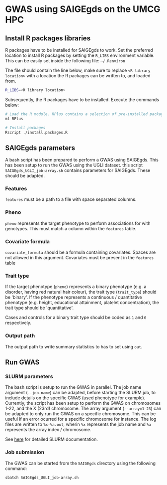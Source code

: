 # GWAS using SAIGEgds on the UMCG HPC

## Install R packages libraries

R packages have to be installed for SAIGEgds to work. Set the preferred location to install R packages by setting the `R_LIBS` environment variable.
This can be easily set inside the following file: `~/.Renviron`

The file should contain the line below, make sure to replace `<R library location>` with a location the R packages can be written to, and loaded from.
```bash
R_LIBS=<R library location>
```

Subsequently, the R packages have to be installed. Execute the commands below:
```bash
# Load the R module. RPlus contains a selection of pre-installed packages
ml RPlus

# Install packages
Rscript ./install.packages.R
```

## SAIGEgds parameters

A bash script has been prepared to perform a GWAS using SAIGEgds. This has been setup to run the GWAS using the UGLI dataset. this script `SAIGEgds_UGLI_job-array.sh` contains parameters for SAIGEgds. These should be adapted.

### Features

`features` must be a path to a file with space separated columns.

### Pheno

`pheno` represents the target phenotype to perform associations for with genotypes. This must match a column within the `features` table.

### Covariate formula

`covariate_formula` should be a formula containing covariates. Spaces are not allowed in this argument. Covariates must be present in the `features` table

### Trait type

If the target phenotype (`pheno`) represents a binary phenotype (e.g. a disorder, having red natural hair colour), the trait type (`trait_type`) should be 'binary'. If the phenotype represents a continuous / quantitative phenotype (e.g. height, educational attainment, platelet concentration), the trait type should be 'quantitative'.

Cases and controls for a binary trait type should be coded as `1` and `0` respectively.

### Output path

The output path to write summary statistics to has to set using `out`.

## Run GWAS

### SLURM parameters

The bash script is setup to run the GWAS in parallel. The job name argument (`--job-name`) can be adapted, before starting the SLURM job, to include details on the specific GWAS (used phenotype for example). Currently, the script has been setup to perform the GWAS on chromosomes 1-22, and the X (23rd) chromosome. The array argument (`--array=1-23`) can be adapted to only run the GWAS on a specific chromosome. This can be useful if an error ocurred for a specific chromosome for instance. The log files are written to `%x-%a.out`, wherin `%x` represents the job name and `%a` represents the array index / chromosome.

See [here](https://slurm.schedmd.com/) for detailed SLURM documentation.

### Job submission

The GWAS can be started from the `SAIGEgds` directory using the following command: 
```bash
sbatch SAIGEgds_UGLI_job-array.sh
```
